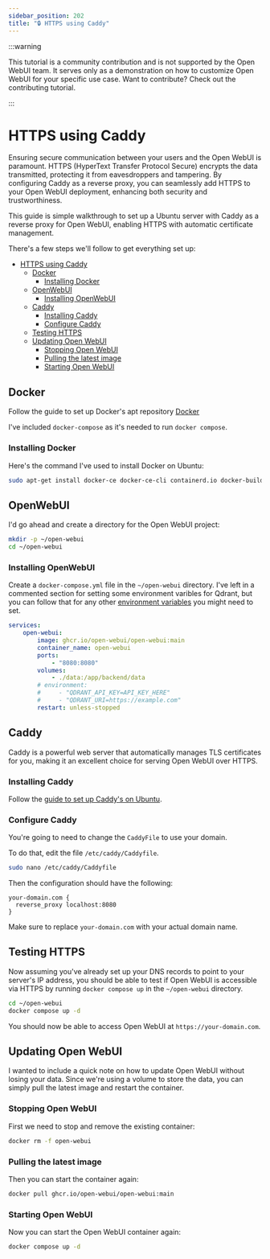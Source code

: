 ```yaml
---
sidebar_position: 202
title: "🔒 HTTPS using Caddy"
---
```


:::warning

This tutorial is a community contribution and is not supported by the Open WebUI team. It serves only as a demonstration on how to customize Open WebUI for your specific use case. Want to contribute? Check out the contributing tutorial.

:::

# HTTPS using Caddy

Ensuring secure communication between your users and the Open WebUI is paramount. HTTPS (HyperText Transfer Protocol Secure) encrypts the data transmitted, protecting it from eavesdroppers and tampering. By configuring Caddy as a reverse proxy, you can seamlessly add HTTPS to your Open WebUI deployment, enhancing both security and trustworthiness.

This guide is simple walkthrough to set up a Ubuntu server with Caddy as a reverse proxy for Open WebUI, enabling HTTPS with automatic certificate management.

There's a few steps we'll follow to get everything set up:

- [HTTPS using Caddy](#https-using-caddy)
  - [Docker](#docker)
    - [Installing Docker](#installing-docker)
  - [OpenWebUI](#openwebui)
    - [Installing OpenWebUI](#installing-openwebui)
  - [Caddy](#caddy)
    - [Installing Caddy](#installing-caddy)
    - [Configure Caddy](#configure-caddy)
  - [Testing HTTPS](#testing-https)
  - [Updating Open WebUI](#updating-open-webui)
    - [Stopping Open WebUI](#stopping-open-webui)
    - [Pulling the latest image](#pulling-the-latest-image)
    - [Starting Open WebUI](#starting-open-webui)

## Docker

Follow the guide to set up Docker's apt repository [Docker](https://docs.docker.com/engine/install/ubuntu/#install-using-the-repository)

I've included `docker-compose` as it's needed to run `docker compose`.

### Installing Docker

Here's the command I've used to install Docker on Ubuntu:

```bash
sudo apt-get install docker-ce docker-ce-cli containerd.io docker-buildx-plugin docker-compose-plugin docker-compose
```

## OpenWebUI

I'd go ahead and create a directory for the Open WebUI project:

```bash
mkdir -p ~/open-webui
cd ~/open-webui
```

### Installing OpenWebUI

Create a `docker-compose.yml` file in the `~/open-webui` directory. I've left in a commented section for setting some environment varibles for Qdrant, but you can follow that for any other [environment variables](https://docs.openwebui.com/getting-started/env-configuration) you might need to set.

```yaml
services:
    open-webui:
        image: ghcr.io/open-webui/open-webui:main
        container_name: open-webui
        ports:
            - "8080:8080"
        volumes:
            - ./data:/app/backend/data
        # environment:
        #     - "QDRANT_API_KEY=API_KEY_HERE"
        #     - "QDRANT_URI=https://example.com"
        restart: unless-stopped
```

## Caddy

Caddy is a powerful web server that automatically manages TLS certificates for you, making it an excellent choice for serving Open WebUI over HTTPS.

### Installing Caddy

Follow the [guide to set up Caddy's on Ubuntu](https://caddyserver.com/docs/install#debian-ubuntu-raspbian).

### Configure Caddy

You're going to need to change the `CaddyFile` to use your domain.

To do that, edit the file `/etc/caddy/Caddyfile`.

```bash
sudo nano /etc/caddy/Caddyfile
```

Then the configuration should have the following:

```caddyfile
your-domain.com {
  reverse_proxy localhost:8080
}
```

Make sure to replace `your-domain.com` with your actual domain name.

## Testing HTTPS

Now assuming you've already set up your DNS records to point to your server's IP address, you should be able to test if Open WebUI is accessible via HTTPS by running `docker compose up` in the `~/open-webui` directory.

```bash
cd ~/open-webui
docker compose up -d
```

You should now be able to access Open WebUI at `https://your-domain.com`.

## Updating Open WebUI

I wanted to include a quick note on how to update Open WebUI without losing your data. Since we're using a volume to store the data, you can simply pull the latest image and restart the container.

### Stopping Open WebUI

First we need to stop and remove the existing container:

```bash
docker rm -f open-webui
```

### Pulling the latest image

Then you can start the container again:

```bash
docker pull ghcr.io/open-webui/open-webui:main
```

### Starting Open WebUI

Now you can start the Open WebUI container again:

```bash
docker compose up -d
```
